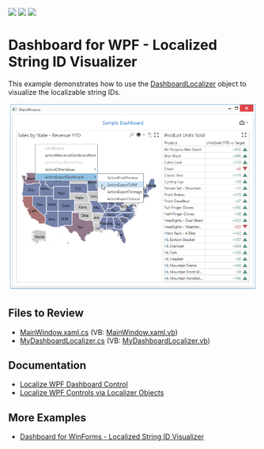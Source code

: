 <!-- default badges list -->
![](https://img.shields.io/endpoint?url=https://codecentral.devexpress.com/api/v1/VersionRange/184079652/22.2.2%2B)
[![](https://img.shields.io/badge/Open_in_DevExpress_Support_Center-FF7200?style=flat-square&logo=DevExpress&logoColor=white)](https://supportcenter.devexpress.com/ticket/details/T830414)
[![](https://img.shields.io/badge/📖_How_to_use_DevExpress_Examples-e9f6fc?style=flat-square)](https://docs.devexpress.com/GeneralInformation/403183)
<!-- default badges end -->

# Dashboard for WPF - Localized String ID Visualizer

This example demonstrates how to use the [DashboardLocalizer](https://docs.devexpress.com/Dashboard/DevExpress.DashboardCommon.Localization.DashboardLocalizer) object to visualize the localizable string IDs.

![screenshot](images/screenshot.png)

## Files to Review

* [MainWindow.xaml.cs](./CS/Dashboard_Wpf_Localizer_Example/MainWindow.xaml.cs) (VB: [MainWindow.xaml.vb](./VB/Dashboard_Wpf_Localizer_Example/MainWindow.xaml.vb))
* [MyDashboardLocalizer.cs](./CS/Dashboard_Wpf_Localizer_Example/MyDashboardLocalizer.cs) (VB: [MyDashboardLocalizer.vb](./VB/Dashboard_Wpf_Localizer_Example/MyDashboardLocalizer.vb))

## Documentation

* [Localize WPF Dashboard Control](https://docs.devexpress.com/Dashboard/400835/wpf-viewer/localization)
* [Localize WPF Controls via Localizer Objects](https://docs.devexpress.com/WPF/7543)

## More Examples

- [Dashboard for WinForms - Localized String ID Visualizer](https://github.com/DevExpress-Examples/winforms-dashboard-localize-stringid-visualizer)
